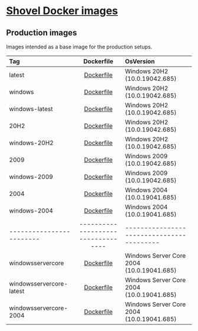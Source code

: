 # [Shovel Docker images](https://hub.docker.com/u/shovelinstaller)

## Production images

Images intended as a base image for the production setups.

<!-- https://hub.docker.com/_/microsoft-windows -->
<!-- https://hub.docker.com/_/microsoft-powershell -->

| Tag                      |             Dockerfile             | OsVersion                                 |
| :----------------------- | :--------------------------------: | :---------------------------------------- |
| latest                   | [Dockerfile](./windows/Dockerfile) | Windows 20H2 (10.0.19042.685)             |
| windows                  | [Dockerfile](./windows/Dockerfile) | Windows 20H2 (10.0.19042.685)             |
| windows-latest           | [Dockerfile](./windows/Dockerfile) | Windows 20H2 (10.0.19042.685)             |
| 20H2                     | [Dockerfile](./windows/Dockerfile) | Windows 20H2 (10.0.19042.685)             |
| windows-20H2             | [Dockerfile](./windows/Dockerfile) | Windows 20H2 (10.0.19042.685)             |
| 2009                     | [Dockerfile](./windows/Dockerfile) | Windows 2009 (10.0.19042.685)             |
| windows-2009             | [Dockerfile](./windows/Dockerfile) | Windows 2009 (10.0.19042.685)             |
| 2004                     | [Dockerfile](./windows/Dockerfile) | Windows 2004 (10.0.19041.685)             |
| windows-2004             | [Dockerfile](./windows/Dockerfile) | Windows 2004 (10.0.19041.685)             |
| ------------------------ | ---------------------------------- | ----------------------------------------- |
| windowsservercore        | [Dockerfile](./windows/Dockerfile) | Windows Server Core 2004 (10.0.19041.685) |
| windowsservercore-latest | [Dockerfile](./windows/Dockerfile) | Windows Server Core 2004 (10.0.19041.685) |
| windowsservercore-2004   | [Dockerfile](./windows/Dockerfile) | Windows Server Core 2004 (10.0.19041.685) |

<!--
## Development images

Images for local development and testing behaviour on multiple OS versions or Excavator execution
 -->
